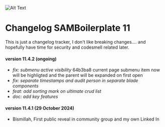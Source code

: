 ![Alt Text](public/assets/img/logo/logo-medium.png)
# Changelog SAMBoilerplate 11

This is just a changelog tracker, I don't like breaking changes.... and hopefully have time for security and codesmell related later.   

#### version 11.4.2 (ongoing)
- *fix: submenu active visibility* 64b3ba8
current page submenu item now will be highligted and the parent will be expanded on first open
- *fix: separate timestamps and audit person in separate blade components*
- *feat: add sorting mark on ultimate crud list*
- *doc: add key features*

#### version 11.4.1 (29 October 2024)
- Bismillah, First public reveal in community group and my own Linked In

